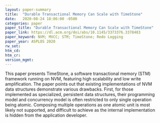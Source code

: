 ```yaml
---
layout: paper-summary
title:  "Durable Transactional Memory Can Scale with TimeStone"
date:   2020-08-24 18:06:00 -0500
categories: paper
paper_title: "Durable Transactional Memory Can Scale with TimeStone"
paper_link: https://dl.acm.org/doi/abs/10.1145/3373376.3378483
paper_keyword: NVM; MVCC; STM; TimeStone; Redo Logging
paper_year: ASPLOS 2020
rw_set:
htm_cd:
htm_cr:
version_mgmt:
---
```


This paper presents TimeStone, a software transactional memory (STM) framework running on NVM, featuring high scalability 
and low write amplification. The paper points out that existing implementations of NVM data structures demonstrate various
drawbacks.
First, for those implemented as specialized, persistent data structures, their programming model and concurrency model
is often restricted to only single operation being atomic. Composing multiple operations as one atomic unit is most
likely not supported, and difficult to achieve as the internal implementation is hidden from the application developer.

